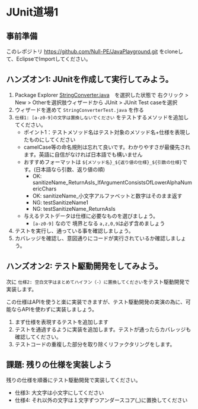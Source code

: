 # JUnit道場1

## 事前準備
このレポジトリ https://github.com/Null-PE/JavaPlayground.git
をcloneして、EclipseでImportしてください。

## ハンズオン1: JUnitを作成して実行してみよう。
1. Package Explorer [StringConverter.java](../../src/main/java/day7/StringConverter.java)　を選択した状態で
   右クリック > New > Otherを選択肢ウィザードから JUnit > JUnit Test caseを選択
2. ウィザードを進めて `StringConverterTest.java` を作る
3. `仕様1: [a-z0-9]の文字は置換しないでください` をテストするメソッドを追加してください。
   - ポイント1：テストメソッド名はテスト対象のメソッド名+仕様を表現したものにしてください
   - camelCase等の命名規則は忘れて良いです。わかりやすさが最優先されます。英語に自信がなければ日本語でも構いません
   - おすすめフォーマットは `${メソッド名}_${返り値の仕様}_${引数の仕様}`です。(日本語なら引数、返り値の順)
     - OK: sanitizeName_ReturnAsIs_IfArgumentConsistsOfLowerAlphaNumericChars
     - OK: sanitizeName_小文字アルファベットと数字はそのまま返す
     - NG: testSanitizeName1
     - NG: testSanitizeName_ReturnAsIs
   - 与えるテストデータは仕様に必要なものを選びましょう。
     - `[a-z0-9]` なので 境界となる `a,z,0,9`は必ず含めましょう
4. テストを実行し、通っている事を確認しましょう。
5. カバレッジを確認し、意図通りにコードが実行されているか確認しましょう。

## ハンズオン2: テスト駆動開発をしてみよう。
次に `仕様2: 空白文字はまとめてハイフン（-）に置換してください`をテスト駆動開発で実装します。

この仕様はAPIを使うと楽に実装できますが、テスト駆動開発の実演の為に、可能ならAPIを使わずに実装しましょう。

1. まず仕様を表現するテストを追加します
2. テストを通過するように実装を追加します。テストが通ったらカバレッジも確認してください。
3. テストコードの重複した部分を取り除くリファクタリングをします。

## 課題: 残りの仕様を実装しよう
残りの仕様を順番にテスト駆動開発で実装してください。
- 仕様3: 大文字は小文字にしてください
- 仕様4: それ以外の文字は１文字ずつアンダースコア(_)に置換してください